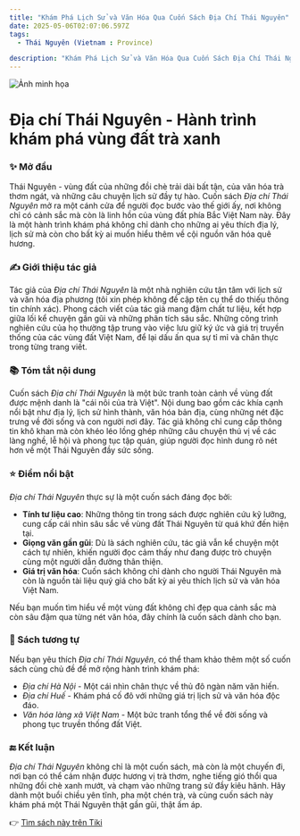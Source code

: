 ```yaml
---
title: "Khám Phá Lịch Sử và Văn Hóa Qua Cuốn Sách Địa Chí Thái Nguyên"
date: 2025-05-06T02:07:06.597Z
tags:
  - Thái Nguyên (Vietnam : Province)

description: "Khám Phá Lịch Sử và Văn Hóa Qua Cuốn Sách Địa Chí Thái Nguyên"
---
```


![Ảnh minh họa](https://images.unsplash.com/photo-1529590003495-b2646e2718bf?crop=entropy&cs=tinysrgb&fit=max&fm=jpg&ixid=M3w3MzA0NDl8MHwxfHNlYXJjaHwxfHxib29rJTJDcmVhZGluZ3xlbnwwfHx8fDE3NDY0OTcyMjZ8MA&ixlib=rb-4.1.0&q=80&w=400) 

 # Địa chí Thái Nguyên - Hành trình khám phá vùng đất trà xanh

### ✨ Mở đầu  
Thái Nguyên - vùng đất của những đồi chè trải dài bất tận, của văn hóa trà thơm ngát, và những câu chuyện lịch sử đầy tự hào. Cuốn sách *Địa chí Thái Nguyên* mở ra một cánh cửa để người đọc bước vào thế giới ấy, nơi không chỉ có cảnh sắc mà còn là linh hồn của vùng đất phía Bắc Việt Nam này. Đây là một hành trình khám phá không chỉ dành cho những ai yêu thích địa lý, lịch sử mà còn cho bất kỳ ai muốn hiểu thêm về cội nguồn văn hóa quê hương.

### ✍️ Giới thiệu tác giả  
Tác giả của *Địa chí Thái Nguyên* là một nhà nghiên cứu tận tâm với lịch sử và văn hóa địa phương (tôi xin phép không đề cập tên cụ thể do thiếu thông tin chính xác). Phong cách viết của tác giả mang đậm chất tư liệu, kết hợp giữa lối kể chuyện gần gũi và những phân tích sâu sắc. Những công trình nghiên cứu của họ thường tập trung vào việc lưu giữ ký ức và giá trị truyền thống của các vùng đất Việt Nam, để lại dấu ấn qua sự tỉ mỉ và chân thực trong từng trang viết.

### 📚 Tóm tắt nội dung  
Cuốn sách *Địa chí Thái Nguyên* là một bức tranh toàn cảnh về vùng đất được mệnh danh là "cái nôi của trà Việt". Nội dung bao gồm các khía cạnh nổi bật như địa lý, lịch sử hình thành, văn hóa bản địa, cùng những nét đặc trưng về đời sống và con người nơi đây. Tác giả không chỉ cung cấp thông tin khô khan mà còn khéo léo lồng ghép những câu chuyện thú vị về các làng nghề, lễ hội và phong tục tập quán, giúp người đọc hình dung rõ nét hơn về một Thái Nguyên đầy sức sống.

### ⭐ Điểm nổi bật  
*Địa chí Thái Nguyên* thực sự là một cuốn sách đáng đọc bởi:  
- **Tính tư liệu cao**: Những thông tin trong sách được nghiên cứu kỹ lưỡng, cung cấp cái nhìn sâu sắc về vùng đất Thái Nguyên từ quá khứ đến hiện tại.  
- **Giọng văn gần gũi**: Dù là sách nghiên cứu, tác giả vẫn kể chuyện một cách tự nhiên, khiến người đọc cảm thấy như đang được trò chuyện cùng một người dẫn đường thân thiện.  
- **Giá trị văn hóa**: Cuốn sách không chỉ dành cho người Thái Nguyên mà còn là nguồn tài liệu quý giá cho bất kỳ ai yêu thích lịch sử và văn hóa Việt Nam.  

Nếu bạn muốn tìm hiểu về một vùng đất không chỉ đẹp qua cảnh sắc mà còn sâu đậm qua từng nét văn hóa, đây chính là cuốn sách dành cho bạn.

### 📖 Sách tương tự  
Nếu bạn yêu thích *Địa chí Thái Nguyên*, có thể tham khảo thêm một số cuốn sách cùng chủ đề để mở rộng hành trình khám phá:  
- *Địa chí Hà Nội* - Một cái nhìn chân thực về thủ đô ngàn năm văn hiến.  
- *Địa chí Huế* - Khám phá cố đô với những giá trị lịch sử và văn hóa độc đáo.  
- *Văn hóa làng xã Việt Nam* - Một bức tranh tổng thể về đời sống và phong tục truyền thống đất Việt.

### 🔚 Kết luận  
*Địa chí Thái Nguyên* không chỉ là một cuốn sách, mà còn là một chuyến đi, nơi bạn có thể cảm nhận được hương vị trà thơm, nghe tiếng gió thổi qua những đồi chè xanh mướt, và chạm vào những trang sử đầy kiêu hãnh. Hãy dành một buổi chiều yên tĩnh, pha một chén trà, và cùng cuốn sách này khám phá một Thái Nguyên thật gần gũi, thật ấm áp.

👉 [Tìm sách này trên Tiki](https://tiki.vn/search?q=%C4%90%E1%BB%8Ba%20ch%C3%AD%20Th%C3%A1i%20Nguy%C3%AAn)